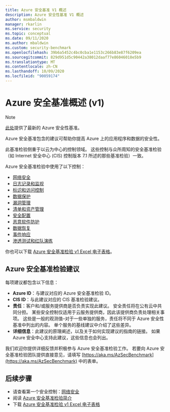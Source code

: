 ```yaml
---
title: Azure 安全基准 V1 概述
description: Azure 安全性基准 V1 概述
author: msmbaldwin
manager: rkarlin
ms.service: security
ms.topic: conceptual
ms.date: 09/11/2020
ms.author: mbaldwin
ms.custom: security-benchmark
ms.openlocfilehash: 39b6a5452c4bc0cba1e1153c266b83e87f6209ea
ms.sourcegitcommit: 829d951d5c90442a38012daaf77e86046018e5b9
ms.translationtype: MT
ms.contentlocale: zh-CN
ms.lasthandoff: 10/09/2020
ms.locfileid: "90059174"
---
```

# <a name="overview-of-the-azure-security-benchmark-v1"></a>Azure 安全基准概述 (v1) 

> [!NOTE]
> [此处](overview.md)提供了最新的 Azure 安全性基准。

Azure 安全基准包含的建议可帮助你提高 Azure 上的应用程序和数据的安全性。

此基准检验侧重于以云为中心的控制领域。 这些控制与众所周知的安全基准检验（如 Internet 安全中心 (CIS) 控制版本 7.1 所述的那些基准检验）一致。

Azure 安全基准检验中使用了以下控制： 

- [网络安全](security-control-network-security.md)
- [日志记录和监视](security-control-logging-monitoring.md)
- [标识和访问控制](security-control-identity-access-control.md)
- [数据保护](security-control-data-protection.md)
- [漏洞管理](security-control-vulnerability-management.md)
- [清单和资产管理](security-control-inventory-asset-management.md)
- [安全配置](security-control-secure-configuration.md)
- [恶意软件防护](security-control-malware-defense.md)
- [数据恢复](security-control-data-recovery.md)
- [事件响应](security-control-incident-response.md)
- [渗透测试和红队演练](security-control-penetration-tests-red-team-exercises.md)

你也可以下载 [Azure 安全基准检验 v1 Excel 电子表格](https://github.com/MicrosoftDocs/SecurityBenchmarks/tree/master/spreadsheets)。

## <a name="azure-security-benchmark-recommendations"></a>Azure 安全基准检验建议 

每项建议都包含以下信息： 

- **Azure ID**：与建议对应的 Azure 安全基准检验 ID。 
- **CIS ID**：与此建议对应的 CIS 基准检验建议。  
- **责任**：客户和/或服务提供商是否负责实现此建议。 安全责任将在公有云中共同分担。 某些安全控制仅适用于云服务提供商，因此该提供商负责处理相关事项。 这些是一般的观测值–对于一些单独的服务，责任将不同于 Azure 安全性基准中列出的内容。 单个服务的基线建议中介绍了这些差异。 
- **详细信息**：此建议的原理阐述，以及关于如何实现建议的指南的链接。 如果 Azure 安全中心支持此建议，这些信息也会列出。

我们欢迎你提供详细反馈并积极参与 Azure 安全基准检验工作。 若要向 Azure 安全基准检验团队提供直接意见，请填写 [https://aka.ms/AzSecBenchmark](https://aka.ms/AzSecBenchmark) 中的表单。

## <a name="next-steps"></a>后续步骤

- 请查看第一个安全控制：[网络安全](security-control-network-security.md)
- 阅读 [Azure 安全基准检验简介](introduction.md)
- 下载 [Azure 安全基准检验 v1 Excel 电子表格](https://github.com/MicrosoftDocs/SecurityBenchmarks/tree/master/spreadsheets)
